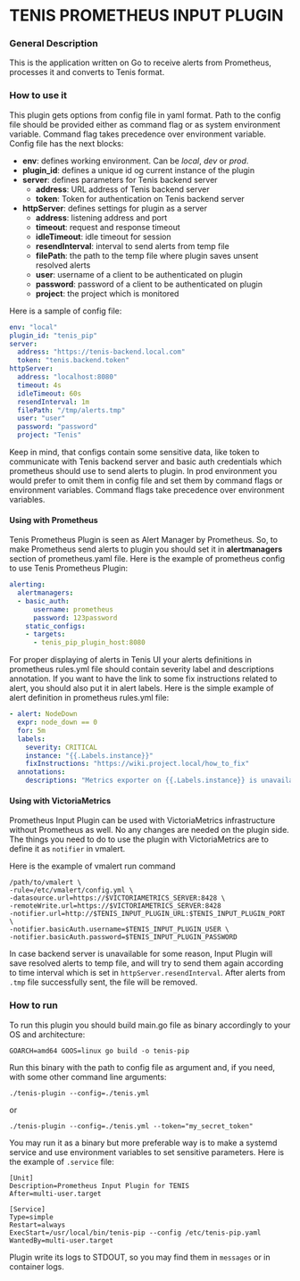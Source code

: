 # TENIS PROMETHEUS INPUT PLUGIN

### General Description

This is the application written on Go to receive alerts from Prometheus, 
processes it and converts to Tenis format. 

### How to use it

This plugin gets options from config file in yaml format. Path to the config file 
should be provided either as command flag or as system environment variable. 
Command flag takes precedence over environment variable. Config file has the next blocks:

- **env**: defines working environment. Can be *local*, *dev* or *prod*.
- **plugin_id**: defines a unique id og current instance of the plugin 
- **server**: defines parameters for Tenis backend server
  - **address**: URL address of Tenis backend server
  - **token**: Token for authentication on Tenis backend server
- **httpServer**: defines settings for plugin as a server
  - **address**: listening address and port
  - **timeout**: request and response timeout
  - **idleTimeout**: idle timeout for session
  - **resendInterval**: interval to send alerts from temp file
  - **filePath**: the path to the temp file where plugin saves unsent resolved alerts
  - **user**: username of a client to be authenticated on plugin
  - **password**: password of a client to be authenticated on plugin
  - **project**: the project which is monitored

Here is a sample of config file:

```yaml
env: "local"
plugin_id: "tenis_pip"
server:
  address: "https://tenis-backend.local.com"
  token: "tenis.backend.token"
httpServer:
  address: "localhost:8080"
  timeout: 4s
  idleTimeout: 60s
  resendInterval: 1m
  filePath: "/tmp/alerts.tmp"
  user: "user"
  password: "password"
  project: "Tenis"
```
Keep in mind, that configs contain some sensitive data, like token to communicate with Tenis backend server and basic
auth credentials which prometheus should use to send alerts to plugin. In prod environment you would prefer to omit 
them in config file and set them by command flags or environment variables. Command flags take precedence over
environment variables.

#### Using with Prometheus

Tenis Prometheus Plugin is seen as Alert Manager by Prometheus. So, to make Prometheus send alerts to plugin you should
set it in **alertmanagers** section of prometheus.yaml file. Here is the example of prometheus config to use Tenis Prometheus Plugin:

```yaml
alerting:
  alertmanagers:
  - basic_auth:
      username: prometheus
      password: 123password
    static_configs:
    - targets:
      - tenis_pip_plugin_host:8080
```

For proper displaying of alerts in Tenis UI your alerts definitions in prometheus rules.yml file should contain severity
label and descriptions annotation. If you want to have the link to some fix instructions related to alert, you should 
also put it in alert labels. Here is the simple example of alert definition in prometheus rules.yml file:

```yaml
- alert: NodeDown
  expr: node_down == 0
  for: 5m
  labels:
    severity: CRITICAL
    instance: "{{.Labels.instance}}"
    fixInstructions: "https://wiki.project.local/how_to_fix"
  annotations:
    descriptions: "Metrics exporter on {{.Labels.instance}} is unavailable"
```

#### Using with VictoriaMetrics

Prometheus Input Plugin can be used with VictoriaMetrics infrastructure without Prometheus as well. No any changes are
needed on the plugin side. The things you need to do to use the plugin with VictoriaMetrics are to define it as `notifier`
in vmalert.

Here is the example of vmalert run command
```shell
/path/to/vmalert \
-rule=/etc/vmalert/config.yml \
-datasource.url=https://$VICTORIAMETRICS_SERVER:8428 \
-remoteWrite.url=https://$VICTORIAMETRICS_SERVER:8428
-notifier.url=http://$TENIS_INPUT_PLUGIN_URL:$TENIS_INPUT_PLUGIN_PORT \
-notifier.basicAuth.username=$TENIS_INPUT_PLUGIN_USER \
-notifier.basicAuth.password=$TENIS_INPUT_PLUGIN_PASSWORD
```


In case backend server is unavailable for some reason, Input Plugin will save resolved alerts to temp file,
and will try to send them again according to time interval which is set in `httpServer.resendInterval`. After 
alerts from `.tmp` file successfully sent, the file will be removed.

### How to run

To run this plugin you should build main.go file as binary accordingly to your OS and architecture:

```shell
GOARCH=amd64 GOOS=linux go build -o tenis-pip
```

Run this binary with the path to config file as argument and, if you need, with some other command line arguments:

```shell
./tenis-plugin --config=./tenis.yml
```
or
```shell
./tenis-plugin --config=./tenis.yml --token="my_secret_token" 
```

You may run it as a binary but more preferable way is to make a systemd service and use environment variables to
set sensitive parameters. Here is the example of `.service` file:

```shell
[Unit]
Description=Prometheus Input Plugin for TENIS
After=multi-user.target

[Service]
Type=simple
Restart=always
ExecStart=/usr/local/bin/tenis-pip --config /etc/tenis-pip.yaml
WantedBy=multi-user.target
```

Plugin write its logs to STDOUT, so you may find them in `messages` or in container logs.


